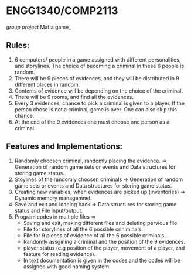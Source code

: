 # ENGG1340/COMP2113
_group project_ Mafia game_

## Rules:
1. 6 computers/ people in a game assigned with different personalities, and storylines. The choice of becoming a criminal in these 6 people is random.
2. There will be 9 pieces of evidences, and they will be distributed in 9 different places in random.
3. Contents of evidence will be depending on the choice of the criminal.
4. There will be 9 rooms, and find all the evidences. 
5. Every 3 evidences, chance to pick a criminal is given to a player. If the person chose is not a criminal, game is over. One can also skip this chance.
6. At the end of the 9 evidences one must choose one person as a criminal. 

## Features and Implementations:
1. Randomly choosen criminal, randomly placing the evidence. => Generation of random game sets or events and Data structures for storing game status.
2. Stoylines of the randomly choosen criminals => Generation of random game sets or events and Data structures for storing game status.
3. Creating new variables, when evidences are picked up (inventories) => Dynamic memory managemnet.
4. Save and exit and loading back => Data structures for storing game status and File input/output.
5. Program codes in multiple files =>
   - Saving and exit, making different files and deleting pervious file.
   - File for storylines of all the 6 possible criniminals. 
   - File for 9 pieces of evidence of all the 6 possible criminals.
   - Randomly assgining a criminal and the position of the 9 evidences.
   - player status (e.g position of the player, movement of a player, and feature for reading evidence). 
   - In text documentation is given in the codes and the codes will be assigned with good naming system. 

